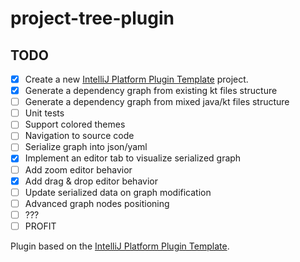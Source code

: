 # project-tree-plugin

## TODO
- [x] Create a new [IntelliJ Platform Plugin Template][template] project.
- [x] Generate a dependency graph from existing kt files structure
- [ ] Generate a dependency graph from mixed java/kt files structure
- [ ] Unit tests
- [ ] Support colored themes
- [ ] Navigation to source code
- [ ] Serialize graph into json/yaml
- [x] Implement an editor tab to visualize serialized graph
- [ ] Add zoom editor behavior
- [x] Add drag & drop editor behavior
- [ ] Update serialized data on graph modification
- [ ] Advanced graph nodes positioning
- [ ] ???
- [ ] PROFIT

<!-- Plugin description -->
 
<!-- Plugin description end -->

Plugin based on the [IntelliJ Platform Plugin Template][template].

[template]: https://github.com/JetBrains/intellij-platform-plugin-template
